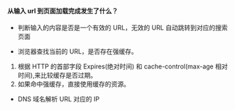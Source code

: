 #### 从输入 url 到页面加载完成发生了什么？

- 判断输入的内容是否是一个有效的 URL，无效的 URL 自动跳转到对应的搜索页面

- 浏览器查找当前的 URL，是否存在强缓存。

1. 根据 HTTP 的首部字段 Expires(绝对时间) 和 cache-control(max-age 相对时间),来比较缓存是否过期。
2. 如果命中强缓存，直接使用缓存的资源。

- DNS 域名解析 URL 对应的 IP
